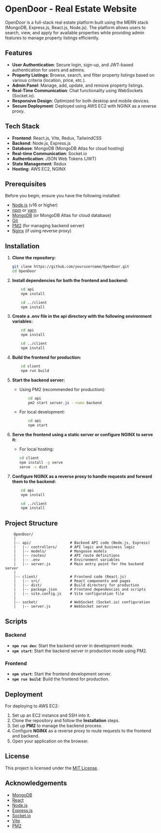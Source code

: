 # OpenDoor - Real Estate Website

OpenDoor is a full-stack real estate platform built using the MERN stack (MongoDB, Express.js, React.js, Node.js). The platform allows users to search, view, and apply for available properties while providing admin features to manage property listings efficiently.

## Features

- **User Authentication**: Secure login, sign-up, and JWT-based authentication for users and admins.
- **Property Listings**: Browse, search, and filter property listings based on various criteria (location, price, etc.).
- **Admin Panel**: Manage, add, update, and remove property listings.
- **Real-Time Communication**: Chat functionality using WebSockets (Socket.io).
- **Responsive Design**: Optimized for both desktop and mobile devices.
- **Secure Deployment**: Deployed using AWS EC2 with NGINX as a reverse proxy.

## Tech Stack

- **Frontend**: React.js, Vite, Redux, TailwindCSS
- **Backend**: Node.js, Express.js
- **Database**: MongoDB (MongoDB Atlas for cloud hosting)
- **Real-time Communication**: Socket.io
- **Authentication**: JSON Web Tokens (JWT)
- **State Management**: Redux
- **Hosting**: AWS EC2, NGINX

## Prerequisites

Before you begin, ensure you have the following installed:

- [Node.js](https://nodejs.org/) (v16 or higher)
- [npm](https://www.npmjs.com/) or [yarn](https://yarnpkg.com/)
- [MongoDB](https://www.mongodb.com/) (or MongoDB Atlas for cloud database)
- [Git](https://git-scm.com/)
- [PM2](https://pm2.keymetrics.io/) (for managing backend server)
- [Nginx](https://www.nginx.com/) (if using reverse proxy)

## Installation

1. **Clone the repository:**

   ```bash
   git clone https://github.com/yourusername/OpenDoor.git
   cd OpenDoor
   ```
2. **Install dependencies for both the frontend and backend:**

    ```bash
        cd api
        npm install

        cd ../client
        npm install
    ```

3. **Create a .env file in the api directory with the following environment variables:**

    ```bash
        cd api
        npm install

        cd ../client
        npm install
    ```

4. **Build the frontend for production:**

    ```bash
        cd client
        npm run build
    ```

5. **Start the backend server:**

    - Using PM2 (recommended for production):

        ```bash
            cd api
            pm2 start server.js --name backend
        ```
    - For local development:

        ```bash
            cd api
            npm start
        ```

6. **Serve the frontend using a static server or configure NGINX to serve it:**

    - For local hosting:

        ```bash
        cd client
        npm install -g serve
        serve -s dist
        ```

7. **Configure NGINX as a reverse proxy to handle requests and forward them to the backend:** 

    ```bash
        cd api
        npm install

        cd ../client
        npm install
    ```

## Project Structure

        OpenDoor/
        |
        |-- api/                  # Backend API code (Node.js, Express)
        |   |-- controllers/      # API logic and business logic
        |   |-- models/           # Mongoose models
        |   |-- routes/           # API route definitions
        |   |-- .env              # Environment variables
        |   |-- server.js         # Main entry point for the backend server
        |
        |-- client/               # Frontend code (React.js)
        |   |-- src/              # React components and pages
        |   |-- dist/             # Build directory for production
        |   |-- package.json      # Frontend dependencies and scripts
        |   |-- vite.config.js    # Vite configuration file
        |
        |-- socket/               # WebSocket (Socket.io) configuration
        |   |-- server.js         # WebSocket server

## Scripts

### Backend

- **`npm run dev`**: Start the backend server in development mode.
- **`npm start`**: Start the backend server in production mode using PM2.

### Frontend

- **`npm start`**: Start the frontend development server.
- **`npm run build`**: Build the frontend for production.

## Deployment

For deploying to AWS EC2:

1. Set up an EC2 instance and SSH into it.
2. Clone the repository and follow the **Installation** steps.
3. Set up **PM2** to manage the backend process.
4. Configure **NGINX** as a reverse proxy to route requests to the frontend and backend.
5. Open your application on the browser.

## License

This project is licensed under the [MIT License](LICENSE).

## Acknowledgements

- [MongoDB](https://www.mongodb.com/)
- [React](https://reactjs.org/)
- [Node.js](https://nodejs.org/)
- [Express.js](https://expressjs.com/)
- [Socket.io](https://socket.io/)
- [Vite](https://vitejs.dev/)
- [PM2](https://pm2.keymetrics.io/)

    

